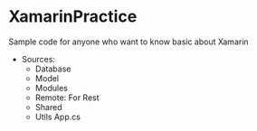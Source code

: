 # XamarinPractice
Sample code for anyone who want to know basic about Xamarin
+ Sources: 
  + Database 
  + Model
  + Modules
  + Remote: For Rest
  + Shared 
  + Utils
App.cs
  
